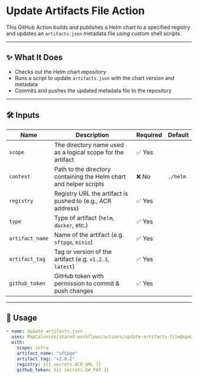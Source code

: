 # Update Artifacts File Action

This GitHub Action builds and publishes a Helm chart to a specified registry and updates an `artifacts.json` metadata file using custom shell scripts. 

---

## ✨ What It Does

- Checks out the Helm chart repository
- Runs a script to update `artifacts.json` with the chart version and metadata
- Commits and pushes the updated metadata file to the repository

---

## 🛠 Inputs

| Name             | Description                                                                 | Required | Default         |
|------------------|-----------------------------------------------------------------------------|----------|-----------------|
| `scope`          | The directory name used as a logical scope for the artifact                | ✅ Yes   |             |
| `context`        | Path to the directory containing the Helm chart and helper scripts         | ❌ No   | `./helm`        |
| `registry`       | Registry URL the artifact is pushed to (e.g., ACR address)                 | ✅ Yes   |                |
| `type`           | Type of artifact (`helm`, `docker`, etc.)                                  | ✅ Yes   |  |
| `artifact_name`  | Name of the artifact (e.g. `sftpgo`, `minio`)                              | ✅ Yes   |                |
| `artifact_tag`   | Tag or version of the artifact (e.g. `v1.2.3`, `latest`)                   | ✅ Yes   |                |
| `github_token`   | GitHub token with permission to commit & push changes                      | ✅ Yes   |                |

---

## 🚀 Usage

<!-- x-release-please-start-version -->

```yaml
- name: Update artifacts.json
  uses: MapColonies/shared-workflows/actions/update-artifacts-file@update-artifacts-file-v0.0.0
  with:
    scope: infra
    artifact_name: "sftpgo"
    artifact_tag: "v2.0.2"
    registry: ${{ secrets.ACR_URL }}
    github_token: ${{ secrets.GH_PAT }}
```
<!-- x-release-please-end-version -->
